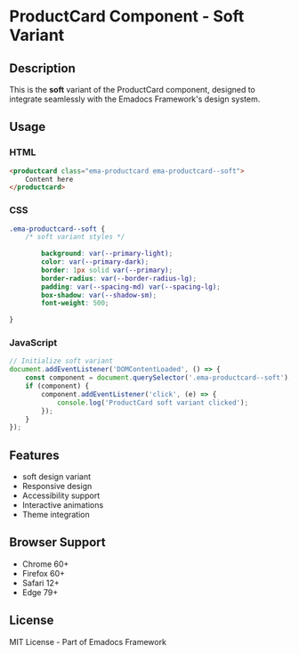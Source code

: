 # ProductCard Component - Soft Variant

## Description
This is the **soft** variant of the ProductCard component, designed to integrate seamlessly with the Emadocs Framework's design system.

## Usage

### HTML
```html
<productcard class="ema-productcard ema-productcard--soft">
    Content here
</productcard>
```

### CSS
```css
.ema-productcard--soft {
    /* soft variant styles */
    
        background: var(--primary-light);
        color: var(--primary-dark);
        border: 1px solid var(--primary);
        border-radius: var(--border-radius-lg);
        padding: var(--spacing-md) var(--spacing-lg);
        box-shadow: var(--shadow-sm);
        font-weight: 500;
    
}
```

### JavaScript
```javascript
// Initialize soft variant
document.addEventListener('DOMContentLoaded', () => {
    const component = document.querySelector('.ema-productcard--soft');
    if (component) {
        component.addEventListener('click', (e) => {
            console.log('ProductCard soft variant clicked');
        });
    }
});
```

## Features
- soft design variant
- Responsive design
- Accessibility support
- Interactive animations
- Theme integration

## Browser Support
- Chrome 60+
- Firefox 60+
- Safari 12+
- Edge 79+

## License
MIT License - Part of Emadocs Framework

